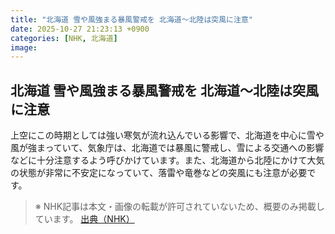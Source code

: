 ```yaml
---
title: "北海道 雪や風強まる暴風警戒を 北海道～北陸は突風に注意"
date: 2025-10-27 21:23:13 +0900
categories: [NHK, 北海道]
image: 
---
```

## 北海道 雪や風強まる暴風警戒を 北海道～北陸は突風に注意

上空にこの時期としては強い寒気が流れ込んでいる影響で、北海道を中心に雪や風が強まっていて、気象庁は、北海道では暴風に警戒し、雪による交通への影響などに十分注意するよう呼びかけています。また、北海道から北陸にかけて大気の状態が非常に不安定になっていて、落雷や竜巻などの突風にも注意が必要です。

> ※ NHK記事は本文・画像の転載が許可されていないため、概要のみ掲載しています。
[出典（NHK）](http://www3.nhk.or.jp/news/html/20251028/k10014961091000.html)
